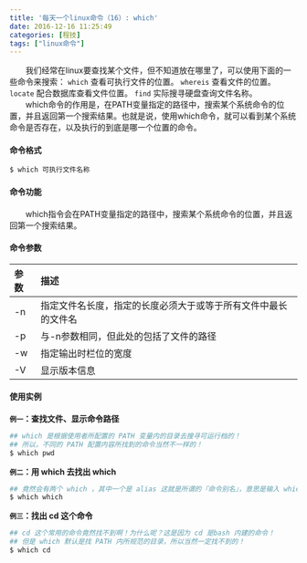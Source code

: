 ```yaml
---
title: '每天一个linux命令（16）: which'
date: 2016-12-16 11:25:49
categories: [程技]
tags: ["linux命令"]
---
```

　　我们经常在linux要查找某个文件，但不知道放在哪里了，可以使用下面的一些命令来搜索：
`which`  查看可执行文件的位置。
`whereis` 查看文件的位置。
`locate`   配合数据库查看文件位置。
`find`   实际搜寻硬盘查询文件名称。
　　which命令的作用是，在PATH变量指定的路径中，搜索某个系统命令的位置，并且返回第一个搜索结果。也就是说，使用which命令，就可以看到某个系统命令是否存在，以及执行的到底是哪一个位置的命令。
<!--more -->
#### 命令格式
```bash
$ which 可执行文件名称
```
#### 命令功能
　　which指令会在PATH变量指定的路径中，搜索某个系统命令的位置，并且返回第一个搜索结果。
#### 命令参数
| 参数 | 描述     |
| :------------- | :------------- |
| -n |指定文件名长度，指定的长度必须大于或等于所有文件中最长的文件名 |
| -p | 与-n参数相同，但此处的包括了文件的路径 |
| -w | 指定输出时栏位的宽度 |
| -V | 显示版本信息 |
#### 使用实例
**`例一`：查找文件、显示命令路径**
```bash
## which 是根据使用者所配置的 PATH 变量内的目录去搜寻可运行档的！
## 所以，不同的 PATH 配置内容所找到的命令当然不一样的！
$ which pwd
```
**`例二`：用 which 去找出 which**
```bash
## 竟然会有两个 which ，其中一个是 alias 这就是所谓的『命令别名』，意思是输入 which 会等於后面接的那串命令！
$ which which
```
**`例三`：找出 cd 这个命令**
```bash
## cd 这个常用的命令竟然找不到啊！为什么呢？这是因为 cd 是bash 内建的命令！
## 但是 which 默认是找 PATH 内所规范的目录，所以当然一定找不到的！
$ which cd
```
